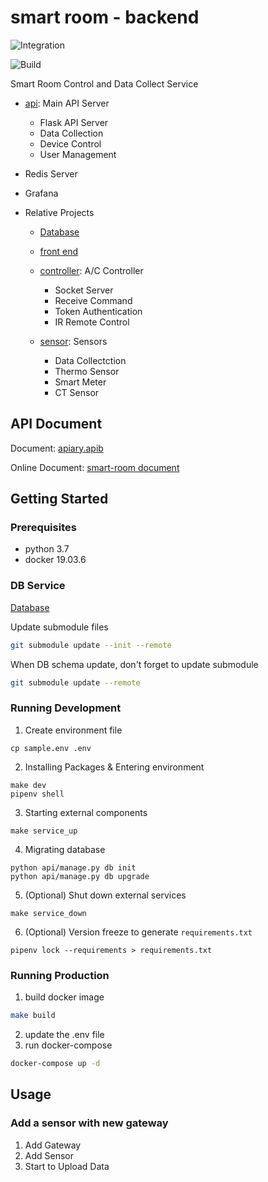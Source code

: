 # smart room - backend

![Integration](https://github.com/NCKU-CCS/smart-room-backend/workflows/Integration/badge.svg)

![Build](https://github.com/NCKU-CCS/smart-room-backend/workflows/Build/badge.svg)

Smart Room Control and Data Collect Service

+ [api](./api): Main API Server
    + Flask API Server
    + Data Collection
    + Device Control
    + User Management

+ Redis Server

+ Grafana

+ Relative Projects

    + [Database](https://github.com/NCKU-CCS/smart-room-schema)

    + [front end](https://github.com/NCKU-CCS/smart-room-frontend)

    + [controller](https://github.com/NCKU-CCS/smart-room-controller): A/C Controller
        + Socket Server
        + Receive Command
        + Token Authentication
        + IR Remote Control

    + [sensor](https://github.com/NCKU-CCS/smart-room-sensor): Sensors
        + Data Collectction
        + Thermo Sensor
        + Smart Meter
        + CT Sensor

## API Document

Document: [apiary.apib](./apiary.apib)

Online Document: [smart-room document](https://smartroom1.docs.apiary.io/#)

## Getting Started

### Prerequisites

- python 3.7
- docker 19.03.6

### DB Service
[Database](https://github.com/NCKU-CCS/smart-room-schema)

Update submodule files
```sh
git submodule update --init --remote
```

When DB schema update, don't forget to update submodule
```sh
git submodule update --remote
```

### Running Development

1. Create environment file
```sh=
cp sample.env .env
```

2. Installing Packages & Entering environment
```sh=
make dev
pipenv shell
```

3. Starting external components
```sh=
make service_up
```

4. Migrating database
```sh=
python api/manage.py db init
python api/manage.py db upgrade
```

5. (Optional) Shut down external services
```sh=
make service_down
```

6. (Optional) Version freeze to generate `requirements.txt`
```sh=
pipenv lock --requirements > requirements.txt
```

### Running Production

1. build docker image
```sh
make build
```

2. update the .env file
3. run docker-compose
```sh
docker-compose up -d
```

## Usage

### Add a sensor with new gateway
1. Add Gateway
2. Add Sensor
3. Start to Upload Data
